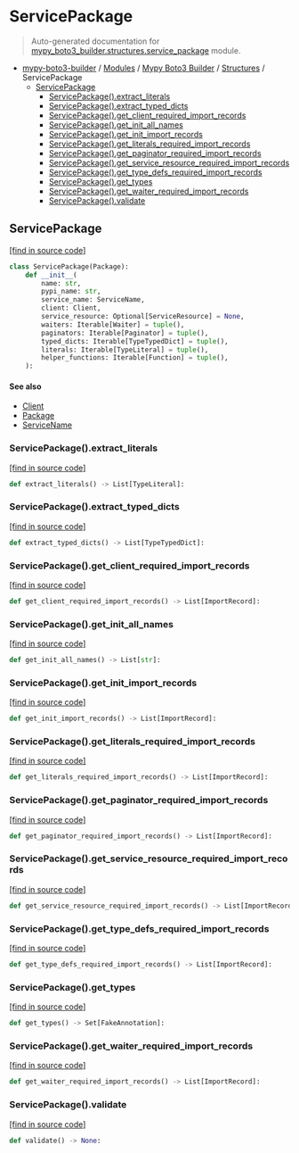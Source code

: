 # ServicePackage

> Auto-generated documentation for [mypy_boto3_builder.structures.service_package](https://github.com/vemel/mypy_boto3_builder/blob/master/mypy_boto3_builder/structures/service_package.py) module.

- [mypy-boto3-builder](../../README.md#mypy_boto3_builder) / [Modules](../../MODULES.md#mypy-boto3-builder-modules) / [Mypy Boto3 Builder](../index.md#mypy-boto3-builder) / [Structures](index.md#structures) / ServicePackage
    - [ServicePackage](#servicepackage)
        - [ServicePackage().extract_literals](#servicepackageextract_literals)
        - [ServicePackage().extract_typed_dicts](#servicepackageextract_typed_dicts)
        - [ServicePackage().get_client_required_import_records](#servicepackageget_client_required_import_records)
        - [ServicePackage().get_init_all_names](#servicepackageget_init_all_names)
        - [ServicePackage().get_init_import_records](#servicepackageget_init_import_records)
        - [ServicePackage().get_literals_required_import_records](#servicepackageget_literals_required_import_records)
        - [ServicePackage().get_paginator_required_import_records](#servicepackageget_paginator_required_import_records)
        - [ServicePackage().get_service_resource_required_import_records](#servicepackageget_service_resource_required_import_records)
        - [ServicePackage().get_type_defs_required_import_records](#servicepackageget_type_defs_required_import_records)
        - [ServicePackage().get_types](#servicepackageget_types)
        - [ServicePackage().get_waiter_required_import_records](#servicepackageget_waiter_required_import_records)
        - [ServicePackage().validate](#servicepackagevalidate)

## ServicePackage

[[find in source code]](https://github.com/vemel/mypy_boto3_builder/blob/master/mypy_boto3_builder/structures/service_package.py#L18)

```python
class ServicePackage(Package):
    def __init__(
        name: str,
        pypi_name: str,
        service_name: ServiceName,
        client: Client,
        service_resource: Optional[ServiceResource] = None,
        waiters: Iterable[Waiter] = tuple(),
        paginators: Iterable[Paginator] = tuple(),
        typed_dicts: Iterable[TypeTypedDict] = tuple(),
        literals: Iterable[TypeLiteral] = tuple(),
        helper_functions: Iterable[Function] = tuple(),
    ):
```

#### See also

- [Client](client.md#client)
- [Package](package.md#package)
- [ServiceName](../service_name.md#servicename)

### ServicePackage().extract_literals

[[find in source code]](https://github.com/vemel/mypy_boto3_builder/blob/master/mypy_boto3_builder/structures/service_package.py#L42)

```python
def extract_literals() -> List[TypeLiteral]:
```

### ServicePackage().extract_typed_dicts

[[find in source code]](https://github.com/vemel/mypy_boto3_builder/blob/master/mypy_boto3_builder/structures/service_package.py#L62)

```python
def extract_typed_dicts() -> List[TypeTypedDict]:
```

### ServicePackage().get_client_required_import_records

[[find in source code]](https://github.com/vemel/mypy_boto3_builder/blob/master/mypy_boto3_builder/structures/service_package.py#L160)

```python
def get_client_required_import_records() -> List[ImportRecord]:
```

### ServicePackage().get_init_all_names

[[find in source code]](https://github.com/vemel/mypy_boto3_builder/blob/master/mypy_boto3_builder/structures/service_package.py#L146)

```python
def get_init_all_names() -> List[str]:
```

### ServicePackage().get_init_import_records

[[find in source code]](https://github.com/vemel/mypy_boto3_builder/blob/master/mypy_boto3_builder/structures/service_package.py#L105)

```python
def get_init_import_records() -> List[ImportRecord]:
```

### ServicePackage().get_literals_required_import_records

[[find in source code]](https://github.com/vemel/mypy_boto3_builder/blob/master/mypy_boto3_builder/structures/service_package.py#L231)

```python
def get_literals_required_import_records() -> List[ImportRecord]:
```

### ServicePackage().get_paginator_required_import_records

[[find in source code]](https://github.com/vemel/mypy_boto3_builder/blob/master/mypy_boto3_builder/structures/service_package.py#L186)

```python
def get_paginator_required_import_records() -> List[ImportRecord]:
```

### ServicePackage().get_service_resource_required_import_records

[[find in source code]](https://github.com/vemel/mypy_boto3_builder/blob/master/mypy_boto3_builder/structures/service_package.py#L173)

```python
def get_service_resource_required_import_records() -> List[ImportRecord]:
```

### ServicePackage().get_type_defs_required_import_records

[[find in source code]](https://github.com/vemel/mypy_boto3_builder/blob/master/mypy_boto3_builder/structures/service_package.py#L206)

```python
def get_type_defs_required_import_records() -> List[ImportRecord]:
```

### ServicePackage().get_types

[[find in source code]](https://github.com/vemel/mypy_boto3_builder/blob/master/mypy_boto3_builder/structures/service_package.py#L94)

```python
def get_types() -> Set[FakeAnnotation]:
```

### ServicePackage().get_waiter_required_import_records

[[find in source code]](https://github.com/vemel/mypy_boto3_builder/blob/master/mypy_boto3_builder/structures/service_package.py#L196)

```python
def get_waiter_required_import_records() -> List[ImportRecord]:
```

### ServicePackage().validate

[[find in source code]](https://github.com/vemel/mypy_boto3_builder/blob/master/mypy_boto3_builder/structures/service_package.py#L244)

```python
def validate() -> None:
```
